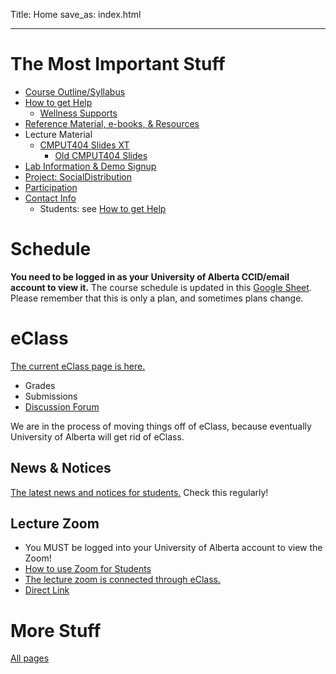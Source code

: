 Title: Home
save_as: index.html

----

# The Most Important Stuff

* [Course Outline/Syllabus]({filename}/general/outline.md)
* [How to get Help]({filename}/general/help.md)
    * [Wellness Supports]({filename}/general/help.md#wellness-supports)
* [Reference Material, e-books, & Resources]({filename}/general/resources.md)
* Lecture Material
    * [CMPUT404 Slides XT](https://uofa-cmput404.github.io/slides-xt/) <!-- @LT-IGNORE:MORFOLOGIK_RULE_EN_CA@ -->
        * [Old CMPUT404 Slides](https://uofa-cmput404.github.io/cmput404-slides/)
* [Lab Information & Demo Signup]({filename}/general/labs.md)
* [Project: SocialDistribution]({filename}/general/project.md)
* [Participation]({filename}/general/individual.md#participation)
* [Contact Info]({filename}/general/help.md#contact-instructor)
    * Students: see [How to get Help]({filename}/general/help.md)

# Schedule 

**You need to be logged in as your University of Alberta CCID/email account to view it.** The course schedule is updated in this [Google Sheet](https://docs.google.com/spreadsheets/d/150t0Mz6nnEQNQuSD2BNHxk6y7fI_HLFOSM-R-KdWn0A/edit?usp=sharing). Please remember that this is only a plan, and sometimes plans change.

# eClass

[The current eClass page is here.](https://eclass.srv.ualberta.ca/course/view.php?id=99611)

* Grades
* Submissions
* [Discussion Forum]({filename}/general/help.md#discussion-forum)

We are in the process of moving things off of eClass, because eventually University of Alberta will get rid of eClass.

## News & Notices

[The latest news and notices for students.](https://eclass.srv.ualberta.ca/mod/forum/view.php?id=8120390) Check this regularly!

## Lecture Zoom

* You MUST be logged into your University of Alberta account to view the Zoom! 
* [How to use Zoom for Students](https://support.eclass.ualberta.ca/index.php?/Knowledgebase/Article/View/422/23/using-zoom-for-students)
* [The lecture zoom is connected through eClass.](https://eclass.srv.ualberta.ca/mod/lti/view.php?id=8120392)
* [Direct Link](https://ualberta-ca.zoom.us/j/91653021250)

# More Stuff

[All pages]({index})